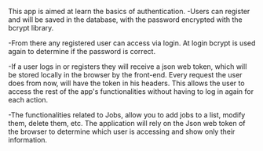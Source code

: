 This app is aimed at learn the basics of authentication.
-Users can register and will be saved in the database, with the password encrypted with the bcrypt library.

-From there any registered user can access via login.
 At login bcrypt is used again to determine if the password is correct.

-If a user logs in or registers they will receive a json web token, which will be stored locally in the browser by the front-end.
Every request the user does from now, will have the token in his headers.
This allows the user to access the rest of the app's functionalities without having to log in again for each action.

-The functionalities related to Jobs, allow you to add jobs to a list, modify them, delete them, etc. The application will rely on the Json web token of the browser to determine which user is accessing and show only their information.

